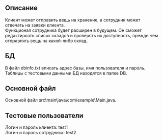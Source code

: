 <h2>Описание</h2>
Клиент может отправить вещь на хранение, а сотрудник может отвечать на заявки клиента.<br>
Функционал сотрудника будет расширен в будущем. Он сможет редактироать список складов и проверять их доступность, прежде чем отправлять вещь на какой-либо склад.

<h2>БД</h2>
В файл dbinfo.txt вписать адрес базы, имя пользователя и пароль.
Таблицы с тестовыми данными БД находятся в папке DB.

<h2>Основной файл</h2>
Основной файл src\main\java\com\example\Main.java.

<h2>Тестовые пользователи</h2>
Логин и пароль клиента: test1<br>
Логин и пароль сотрудника: test2
